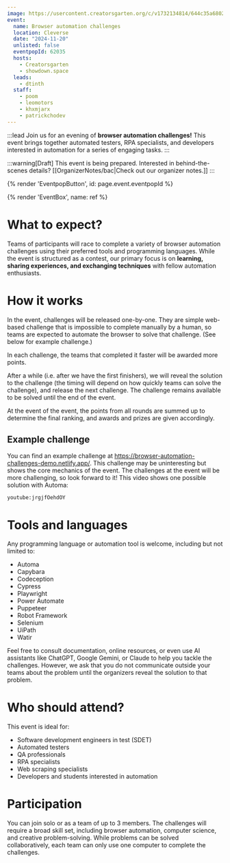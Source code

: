 ```yaml
---
image: https://usercontent.creatorsgarten.org/c/v1732134814/644c35a6802c02345887f156/image_j0xk7s.webp
event:
  name: Browser automation challenges
  location: Cleverse
  date: "2024-11-20"
  unlisted: false
  eventpopId: 62035
  hosts:
    - Creatorsgarten
    - showdown.space
  leads:
    - dtinth
  staff:
    - poom
    - leomotors
    - khxmjarx
    - patrickchodev
---
```


:::lead
Join us for an evening of **browser automation challenges!** This event brings together automated testers, RPA specialists, and developers interested in automation for a series of engaging tasks.
:::

:::warning[Draft]
This event is being prepared. Interested in behind-the-scenes details? [[OrganizerNotes/bac|Check out our organizer notes.]]
:::

{% render 'EventpopButton', id: page.event.eventpopId %}

{% render 'EventBox', name: ref %}

# What to expect?

Teams of participants will race to complete a variety of browser automation challenges using their preferred tools and programming languages. While the event is structured as a contest, our primary focus is on **learning, sharing experiences, and exchanging techniques** with fellow automation enthusiasts.

# How it works

In the event, challenges will be released one-by-one. They are simple web-based challenge that is impossible to complete manually by a human, so teams are expected to automate the browser to solve that challenge. (See below for example challenge.)

In each challenge, the teams that completed it faster will be awarded more points.

After a while (i.e. after we have the first finishers), we will reveal the solution to the challenge (the timing will depend on how quickly teams can solve the challenge), and release the next challenge. The challenge remains available to be solved until the end of the event.

At the event of the event, the points from all rounds are summed up to determine the final ranking, and awards and prizes are given accordingly.

## Example challenge

You can find an example challenge at <https://browser-automation-challenges-demo.netlify.app/>. This challenge may be uninteresting but shows the core mechanics of the event. The challenges at the event will be more challenging, so look forward to it! This video shows one possible solution with Automa:

`youtube:jrgjfOehdOY`

# Tools and languages

Any programming language or automation tool is welcome, including but not limited to:

- Automa
- Capybara
- Codeception
- Cypress
- Playwright
- Power Automate
- Puppeteer
- Robot Framework
- Selenium
- UiPath
- Watir

Feel free to consult documentation, online resources, or even use AI assistants like ChatGPT, Google Gemini, or Claude to help you tackle the challenges. However, we ask that you do not communicate outside your teams about the problem until the organizers reveal the solution to that problem.

# Who should attend?

This event is ideal for:

- Software development engineers in test (SDET)
- Automated testers
- QA professionals
- RPA specialists
- Web scraping specialists
- Developers and students interested in automation

# Participation

You can join solo or as a team of up to 3 members. The challenges will require a broad skill set, including browser automation, computer science, and creative problem-solving. While problems can be solved collaboratively, each team can only use one computer to complete the challenges.